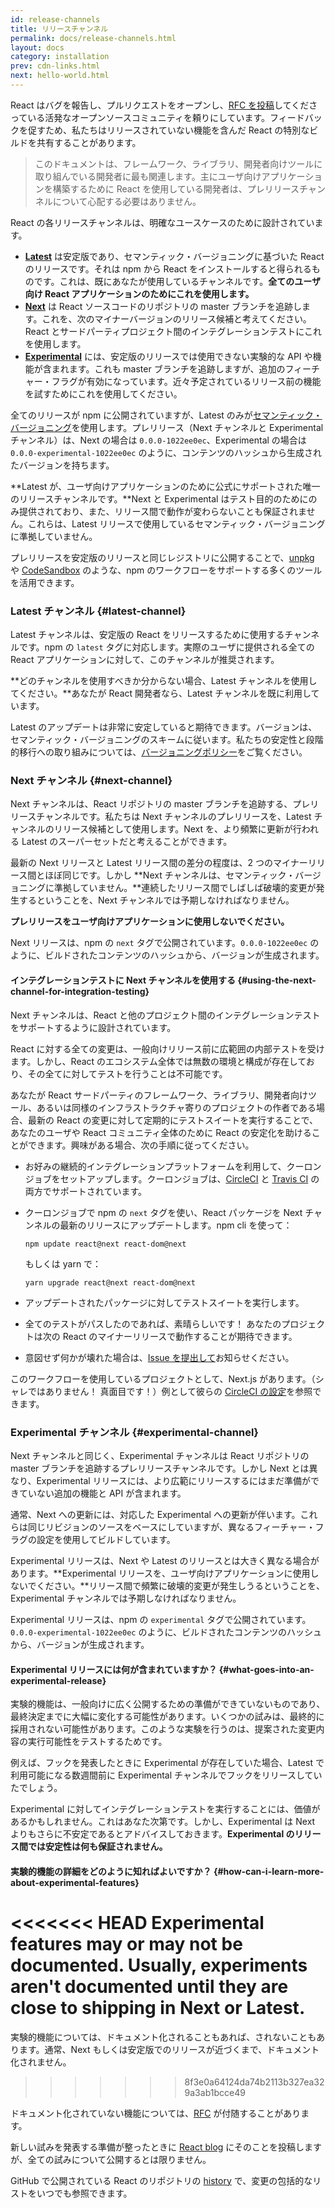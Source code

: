 ```yaml
---
id: release-channels
title: リリースチャンネル
permalink: docs/release-channels.html
layout: docs
category: installation
prev: cdn-links.html
next: hello-world.html
---
```


React はバグを報告し、プルリクエストをオープンし、[RFC を投稿](https://github.com/reactjs/rfcs)してくださっている活発なオープンソースコミュニティを頼りにしています。フィードバックを促すため、私たちはリリースされていない機能を含んだ React の特別なビルドを共有することがあります。

> このドキュメントは、フレームワーク、ライブラリ、開発者向けツールに取り組んでいる開発者に最も関連します。主にユーザ向けアプリケーションを構築するために React を使用している開発者は、プレリリースチャンネルについて心配する必要はありません。

React の各リリースチャンネルは、明確なユースケースのために設計されています。

- [**Latest**](#latest-channel) は安定版であり、セマンティック・バージョニングに基づいた React のリリースです。それは npm から React をインストールすると得られるものです。これは、既にあなたが使用しているチャンネルです。**全てのユーザ向け React アプリケーションのためにこれを使用します。**
- [**Next**](#next-channel) は React ソースコードのリポジトリの master ブランチを追跡します。これを、次のマイナーバージョンのリリース候補と考えてください。React とサードパーティプロジェクト間のインテグレーションテストにこれを使用します。
- [**Experimental**](#experimental-channel) には、安定版のリリースでは使用できない実験的な API や機能が含まれます。これも master ブランチを追跡しますが、追加のフィーチャー・フラグが有効になっています。近々予定されているリリース前の機能を試すためにこれを使用してください。

全てのリリースが npm に公開されていますが、Latest のみが[セマンティック・バージョニング](/docs/faq-versioning.html)を使用します。プレリリース（Next チャンネルと Experimental チャンネル）は、Next の場合は `0.0.0-1022ee0ec`、Experimental の場合は `0.0.0-experimental-1022ee0ec` のように、コンテンツのハッシュから生成されたバージョンを持ちます。

**Latest が、ユーザ向けアプリケーションのために公式にサポートされた唯一のリリースチャンネルです。**Next と Experimental はテスト目的のためにのみ提供されており、また、リリース間で動作が変わらないことも保証されません。これらは、Latest リリースで使用しているセマンティック・バージョニングに準拠していません。

プレリリースを安定版のリリースと同じレジストリに公開することで、[unpkg](https://unpkg.com) や [CodeSandbox](https://codesandbox.io) のような、npm のワークフローをサポートする多くのツールを活用できます。

### Latest チャンネル {#latest-channel}

Latest チャンネルは、安定版の React をリリースするために使用するチャンネルです。npm の `latest` タグに対応します。実際のユーザに提供される全ての React アプリケーションに対して、このチャンネルが推奨されます。

**どのチャンネルを使用すべきか分からない場合、Latest チャンネルを使用してください。**あなたが React 開発者なら、Latest チャンネルを既に利用しています。

Latest のアップデートは非常に安定していると期待できます。バージョンは、セマンティック・バージョニングのスキームに従います。私たちの安定性と段階的移行への取り組みについては、[バージョニングポリシー](/docs/faq-versioning.html)をご覧ください。

### Next チャンネル {#next-channel}

Next チャンネルは、React リポジトリの master ブランチを追跡する、プレリリースチャンネルです。私たちは Next チャンネルのプレリリースを、Latest チャンネルのリリース候補として使用します。Next を、より頻繁に更新が行われる Latest のスーパーセットだと考えることができます。

最新の Next リリースと Latest リリース間の差分の程度は、2 つのマイナーリリース間とほぼ同じです。しかし **Next チャンネルは、セマンティック・バージョニングに準拠していません。**連続したリリース間でしばしば破壊的変更が発生するということを、Next チャンネルでは予期しなければなりません。

**プレリリースをユーザ向けアプリケーションに使用しないでください。**

Next リリースは、npm の `next` タグで公開されています。`0.0.0-1022ee0ec` のように、ビルドされたコンテンツのハッシュから、バージョンが生成されます。

#### インテグレーションテストに Next チャンネルを使用する {#using-the-next-channel-for-integration-testing}

Next チャンネルは、React と他のプロジェクト間のインテグレーションテストをサポートするように設計されています。

React に対する全ての変更は、一般向けリリース前に広範囲の内部テストを受けます。しかし、React のエコシステム全体では無数の環境と構成が存在しており、その全てに対してテストを行うことは不可能です。

あなたが React サードパーティのフレームワーク、ライブラリ、開発者向けツール、あるいは同様のインフラストラクチャ寄りのプロジェクトの作者である場合、最新の React の変更に対して定期的にテストスイートを実行することで、あなたのユーザや React コミュニティ全体のために React の安定化を助けることができます。興味がある場合、次の手順に従ってください。

- お好みの継続的インテグレーションプラットフォームを利用して、クーロンジョブをセットアップします。クーロンジョブは、[CircleCI](https://circleci.com/docs/2.0/triggers/#scheduled-builds) と [Travis CI](https://docs.travis-ci.com/user/cron-jobs/) の両方でサポートされています。
- クーロンジョブで npm の `next` タグを使い、React パッケージを Next チャンネルの最新のリリースにアップデートします。npm cli を使って：

  ```
  npm update react@next react-dom@next
  ```

  もしくは yarn で：

  ```
  yarn upgrade react@next react-dom@next
  ```
- アップデートされたパッケージに対してテストスイートを実行します。
- 全てのテストがパスしたのであれば、素晴らしいです！ あなたのプロジェクトは次の React のマイナーリリースで動作することが期待できます。
- 意図せず何かが壊れた場合は、[Issue を提出して](https://github.com/facebook/react/issues)お知らせください。

このワークフローを使用しているプロジェクトとして、Next.js があります。（シャレではありません！ 真面目です！）例として彼らの [CircleCI の設定](https://github.com/zeit/next.js/blob/c0a1c0f93966fe33edd93fb53e5fafb0dcd80a9e/.circleci/config.yml)を参照できます。

### Experimental チャンネル {#experimental-channel}

Next チャンネルと同じく、Experimental チャンネルは React リポジトリの master ブランチを追跡するプレリリースチャンネルです。しかし Next とは異なり、Experimental リリースには、より広範にリリースするにはまだ準備ができていない追加の機能と API が含まれます。

通常、Next への更新には、対応した Experimental への更新が伴います。これらは同じリビジョンのソースをベースにしていますが、異なるフィーチャー・フラグの設定を使用してビルドしています。

Experimental リリースは、Next や Latest のリリースとは大きく異なる場合があります。**Experimental リリースを、ユーザ向けアプリケーションに使用しないでください。**リリース間で頻繁に破壊的変更が発生しうるということを、Experimental チャンネルでは予期しなければなりません。

Experimental リリースは、npm の `experimental` タグで公開されています。`0.0.0-experimental-1022ee0ec` のように、ビルドされたコンテンツのハッシュから、バージョンが生成されます。

#### Experimental リリースには何が含まれていますか？ {#what-goes-into-an-experimental-release}

実験的機能は、一般向けに広く公開するための準備ができていないものであり、最終決定までに大幅に変化する可能性があります。いくつかの試みは、最終的に採用されない可能性があります。このような実験を行うのは、提案された変更内容の実行可能性をテストするためです。

例えば、フックを発表したときに Experimental が存在していた場合、Latest で利用可能になる数週間前に Experimental チャンネルでフックをリリースしていたでしょう。

Experimental に対してインテグレーションテストを実行することには、価値があるかもしれません。これはあなた次第です。しかし、Experimental は Next よりもさらに不安定であるとアドバイスしておきます。**Experimental のリリース間では安定性は何も保証されません。**

#### 実験的機能の詳細をどのように知ればよいですか？ {#how-can-i-learn-more-about-experimental-features}

<<<<<<< HEAD
Experimental features may or may not be documented. Usually, experiments aren't documented until they are close to shipping in Next or Latest.
=======
実験的機能については、ドキュメント化されることもあれば、されないこともあります。通常、Next もしくは安定版でのリリースが近づくまで、ドキュメント化されません。
>>>>>>> 8f3e0a64124da74b2113b327ea329a3ab1bcce49

ドキュメント化されていない機能については、[RFC](https://github.com/reactjs/rfcs) が付随することがあります。

新しい試みを発表する準備が整ったときに [React blog](/blog) にそのことを投稿しますが、全ての試みについて公開するとは限りません。

GitHub で公開されている React のリポジトリの [history](https://github.com/facebook/react/commits/master) で、変更の包括的なリストをいつでも参照できます。
